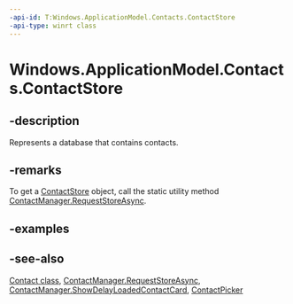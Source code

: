 ```yaml
---
-api-id: T:Windows.ApplicationModel.Contacts.ContactStore
-api-type: winrt class
---
```


<!-- Class syntax.
public class ContactStore : Windows.ApplicationModel.Contacts.IContactStore, Windows.ApplicationModel.Contacts.IContactStore2, Windows.ApplicationModel.Contacts.IContactStore3
-->

# Windows.ApplicationModel.Contacts.ContactStore

## -description
Represents a database that contains contacts.

## -remarks
To get a [ContactStore](contactstore.md) object, call the static utility method [ContactManager.RequestStoreAsync](contactmanager_requeststoreasync.md).

## -examples

## -see-also
[Contact class](contact.md), [ContactManager.RequestStoreAsync](contactmanager_requeststoreasync.md), [ContactManager.ShowDelayLoadedContactCard](contactmanager_showdelayloadedcontactcard.md), [ContactPicker](contactpicker.md)